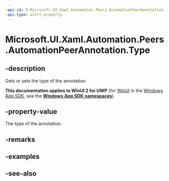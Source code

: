 ```yaml
---
-api-id: P:Microsoft.UI.Xaml.Automation.Peers.AutomationPeerAnnotation.Type
-api-type: winrt property
---
```


<!-- Property syntax
public Windows.UI.Xaml.Automation.AnnotationType Type { get;  set; }
-->

# Microsoft.UI.Xaml.Automation.Peers.AutomationPeerAnnotation.Type

## -description
Gets or sets the type of the annotation.

**This documentation applies to WinUI 2 for UWP** (for [WinUI](/windows/apps/winui/winui3/) in the [Windows App SDK](/windows/apps/windows-app-sdk/), see the **[Windows App SDK namespaces](/windows/windows-app-sdk/api/winrt/)**).

## -property-value
The type of the annotation.

## -remarks

## -examples

## -see-also

